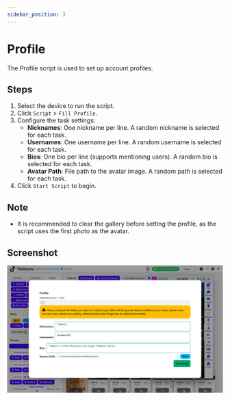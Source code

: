```yaml
---
sidebar_position: 3
---
```


# Profile

The Profile script is used to set up account profiles.

## Steps

1. Select the device to run the script.
2. Click `Script` > `Fill Profile`.
3. Configure the task settings:
    - **Nicknames**: One nickname per line. A random nickname is selected for each task.
    - **Usernames**: One username per line. A random username is selected for each task.
    - **Bios**: One bio per line (supports mentioning users). A random bio is selected for each task.
    - **Avatar Path**: File path to the avatar image. A random path is selected for each task.
4. Click `Start Script` to begin.

## Note

- It is recommended to clear the gallery before setting the profile, as the script uses the first photo as the avatar.

## Screenshot

![Profile](../img/profile.png)
